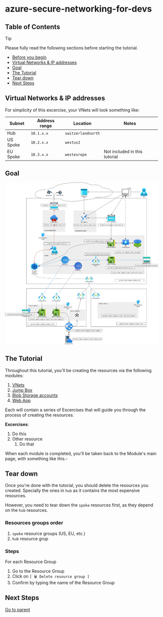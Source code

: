 # azure-secure-networking-for-devs

## Table of Contents

> [!TIP]
> Please fully read the following sections before starting the tutorial.

- [Before you begin](../README.md)
- [Virtual Networks & IP addresses](#virtual-networks--ip-addresses)
- [Goal](#goal)
- [The Tutorial](#the-tutorial)
- [Tear down](#tear-down)
- [Next Steps](#next-steps)

## Virtual Networks & IP addresses

For simplicity of this excercise, your VNets will look something like:

| Subnet   | Address range | Location           | Notes                         |
| -------- | ------------- | ------------------ | ----------------------------- |
| Hub      | `10.1.x.x`    | `switzerlandnorth` |                               |
| US Spoke | `10.2.x.x`    | `westus2`          |                               |
| EU Spoke | `10.3.x.x`    | `westeurope`       | Not included in this tutorial |

## Goal

![Architecture](../../assets/img/azure/solution/diagrams/n.vsdx.png)

## The Tutorial

Throughout this tutorial, you'll be creating the resources via the following modules:

1. [VNets](./01/README.md)
1. [Jump Box](./02/README.md)
1. [Blob Storage accounts](./03/README.md)
1. [Web App](./04/README.md)

Each will contain a series of Excercises that will guide you through the process of creating the resources.

**Excercises**:

1. Do this
1. Other resource
   1. Do that

When each module is completed, you'll be taken back to the Module's main page, with something like this.-

## Tear down

Once you're done with the tutorial, you should delete the resources you created.
Specially the ones in `hub` as it contains the most expensive resources.

However, you need to tear down the `spoke` resources first, as they depend on the `hub` resources.

### Resources groups order

1. `spoke` resource groups (US, EU, etc.)
1. `hub` resource grup

### Steps

For each Resource Group

1. Go to the Resource Group
1. Click on `[ 🗑 Delete resource group ]`
1. Confirm by typing the name of the Resource Group

## Next Steps

[Go to parent](#the-tutorial)
